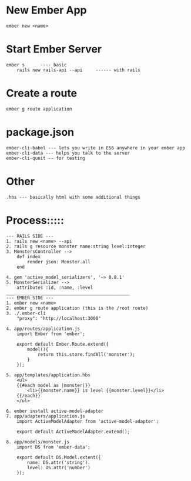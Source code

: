 # New Ember App
	ember new <name>

# Start Ember Server
	ember s      ---- basic
        rails new rails-api --api     ------ with rails

# Create a route
	ember g route application

# package.json
	ember-cli-babel --- lets you write in ES6 anywhere in your ember app
	ember-cli-data --- helps you talk to the server
	ember-cli-qunit -- for testing

# Other
	.hbs --- basically html with some additional things


# Process:::::
	--- RAILS SIDE ---
	1. rails new <name> --api
	2. rails g resource monster name:string level:integer
	3. MonstersController --> 
		def index
			render json: Monster.all
		end

	4. gem 'active_model_serializers', '~> 0.8.1'
	5. MonsterSerializer -->
		attributes :id, :name, :level
	_______________________________________________
	--- EMBER SIDE ---
	1. ember new <name>
	2. ember g route application (this is the /root route)
	3. ./.ember-cli
		"proxy": "http://localhost:3000"

	4. app/routes/application.js
		import Ember from 'ember';
		
		export default Ember.Route.extend({
			model(){
				return this.store.findAll('monster'); 
			}
		});

	5. app/templates/application.hbs
		<ul>
		{{#each model as |monster|}}
			<li>{{monster.name}} is level {{monster.level}}</li>
		{{/each}}
		</ul>

	6. ember install active-model-adapter
	7. app/adapters/application.js
		import ActiveModelAdapter from 'active-model-adapter';
						
		export default ActiveModelAdapter.extend();

	8. app/models/monster.js
		import DS from 'ember-data';

		export default DS.Model.extent({
			name: DS.attr('string').
			level: DS.attr('number')
		});

